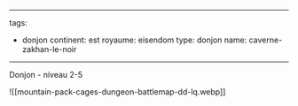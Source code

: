
---
tags:
  - donjon
continent: est
royaume: eisendom
type: donjon
name: caverne-zakhan-le-noir
---

Donjon - niveau 2-5

![[mountain-pack-cages-dungeon-battlemap-dd-lq.webp]]


